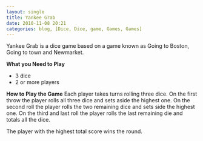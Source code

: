```yaml
---
layout: single
title: Yankee Grab
date: 2010-11-08 20:21
categories: blog, [Dice, Dice, game, Games, Games]
---
```

Yankee Grab is a dice game based on a game known as Going to Boston, Going to town and Newmarket.

<strong>What you Need to Play</strong>
<ul>
	<li>3 dice</li>
	<li>2 or more players</li>
</ul>
<strong>How to Play the Game</strong>
Each player takes turns rolling three dice.
On the first throw the player rolls all three dice and sets aside the highest one.
On the second roll the player rolls the two remaining dice and sets side the highest one.
On the third and last roll the player rolls the last remaining die and totals all the dice.

The player with the highest total score wins the round.
